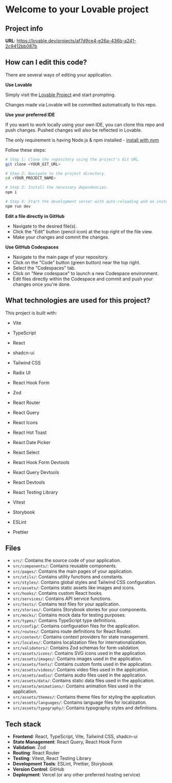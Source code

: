 # Welcome to your Lovable project

## Project info

**URL**: https://lovable.dev/projects/af7d9ce4-e26a-436b-a241-2c9412bb087b

## How can I edit this code?

There are several ways of editing your application.

**Use Lovable**

Simply visit the [Lovable Project](https://lovable.dev/projects/af7d9ce4-e26a-436b-a241-2c9412bb087b) and start prompting.

Changes made via Lovable will be committed automatically to this repo.

**Use your preferred IDE**

If you want to work locally using your own IDE, you can clone this repo and push changes. Pushed changes will also be reflected in Lovable.

The only requirement is having Node.js & npm installed - [install with nvm](https://github.com/nvm-sh/nvm#installing-and-updating)

Follow these steps:

```sh
# Step 1: Clone the repository using the project's Git URL.
git clone <YOUR_GIT_URL>

# Step 2: Navigate to the project directory.
cd <YOUR_PROJECT_NAME>

# Step 3: Install the necessary dependencies.
npm i

# Step 4: Start the development server with auto-reloading and an instant preview.
npm run dev
```

**Edit a file directly in GitHub**

- Navigate to the desired file(s).
- Click the "Edit" button (pencil icon) at the top right of the file view.
- Make your changes and commit the changes.

**Use GitHub Codespaces**

- Navigate to the main page of your repository.
- Click on the "Code" button (green button) near the top right.
- Select the "Codespaces" tab.
- Click on "New codespace" to launch a new Codespace environment.
- Edit files directly within the Codespace and commit and push your changes once you're done.

## What technologies are used for this project?

This project is built with:

- Vite
- TypeScript
- React
- shadcn-ui
- Tailwind CSS

- Radix UI
- React Hook Form
- Zod
- React Router
- React Query
- React Icons
- React Hot Toast
- React Date Picker
- React Select
- React Hook Form Devtools
- React Query Devtools
- React Devtools
- React Testing Library
- Vitest
- Storybook
- ESLint
- Prettier

## Files
- `src/`: Contains the source code of your application.
- `src/components/`: Contains reusable components.
- `src/pages/`: Contains the main pages of your application.
- `src/utils/`: Contains utility functions and constants.
- `src/styles/`: Contains global styles and Tailwind CSS configuration.
- `src/assets/`: Contains static assets like images and icons.
- `src/hooks/`: Contains custom React hooks.
- `src/services/`: Contains API service functions.
- `src/tests/`: Contains test files for your application.
- `src/stories/`: Contains Storybook stories for your components.
- `src/mocks/`: Contains mock data for testing purposes.
- `src/types/`: Contains TypeScript type definitions.
- `src/config/`: Contains configuration files for the application.
- `src/routes/`: Contains route definitions for React Router.
- `src/context/`: Contains context providers for state management.
- `src/locales/`: Contains localization files for internationalization.
- `src/validators/`: Contains Zod schemas for form validation.
- `src/assets/icons/`: Contains SVG icons used in the application.
- `src/assets/images/`: Contains images used in the application.
- `src/assets/fonts/`: Contains custom fonts used in the application.
- `src/assets/videos/`: Contains video files used in the application.
- `src/assets/audio/`: Contains audio files used in the application.
- `src/assets/data/`: Contains static data files used in the application.
- `src/assets/animations/`: Contains animation files used in the application.
- `src/assets/themes/`: Contains theme files for styling the application.
- `src/assets/languages/`: Contains language files for localization.
- `src/assets/typography/`: Contains typography styles and definitions.

## Tech stack
- **Frontend**: React, TypeScript, Vite, Tailwind CSS, shadcn-ui
- **State Management**: React Query, React Hook Form
- **Validation**: Zod
- **Routing**: React Router
- **Testing**: Vitest, React Testing Library
- **Development Tools**: ESLint, Prettier, Storybook
- **Version Control**: GitHub
- **Deployment**: Vercel (or any other preferred hosting service)

